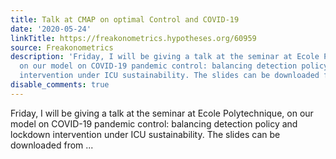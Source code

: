```yaml
---
title: Talk at CMAP on optimal Control and COVID-19
date: '2020-05-24'
linkTitle: https://freakonometrics.hypotheses.org/60959
source: Freakonometrics
description: 'Friday, I will be giving a talk at the seminar at Ecole Polytechnique,
  on our model on COVID-19 pandemic control: balancing detection policy and lockdown
  intervention under ICU sustainability. The slides can be downloaded from ...'
disable_comments: true
---
```

Friday, I will be giving a talk at the seminar at Ecole Polytechnique, on our model on COVID-19 pandemic control: balancing detection policy and lockdown intervention under ICU sustainability. The slides can be downloaded from ...